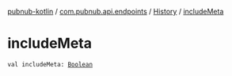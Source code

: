 [pubnub-kotlin](../../index.md) / [com.pubnub.api.endpoints](../index.md) / [History](index.md) / [includeMeta](./include-meta.md)

# includeMeta

`val includeMeta: `[`Boolean`](https://kotlinlang.org/api/latest/jvm/stdlib/kotlin/-boolean/index.html)